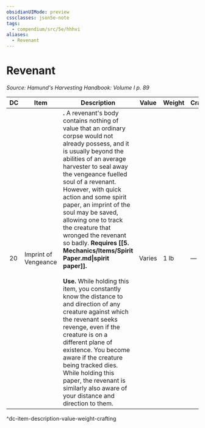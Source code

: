 ```yaml
---
obsidianUIMode: preview
cssclasses: json5e-note
tags:
  - compendium/src/5e/hhhvi
aliases:
  - Revenant
---
```

# Revenant
*Source: Hamund's Harvesting Handbook: Volume I p. 89* 

| DC | Item | Description | Value | Weight | Crafting |
|----|------|-------------|-------|--------|----------|
| 20 | Imprint of Vengeance | **.** A revenant's body contains nothing of value that an ordinary corpse would not already possess, and it is usually beyond the abilities of an average harvester to seal away the vengeance fuelled soul of a revenant. However, with quick action and some spirit paper, an imprint of the soul may be saved, allowing one to track the creature that wronged the revenant so badly. **Requires [[5. Mechanics/Items/Spirit Paper.md\|spirit paper]].**<br /><br />**Use.** While holding this item, you constantly know the distance to and direction of any creature against which the revenant seeks revenge, even if the creature is on a different plane of existence. You become aware if the creature being tracked dies. While holding this paper, the revenant is similarly also aware of your distance and direction to them. | Varies | 1 lb | — |
^dc-item-description-value-weight-crafting
